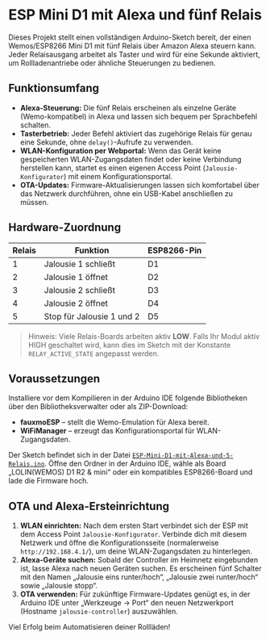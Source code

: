 # ESP Mini D1 mit Alexa und fünf Relais

Dieses Projekt stellt einen vollständigen Arduino-Sketch bereit, der einen
Wemos/ESP8266 Mini D1 mit fünf Relais über Amazon Alexa steuern kann. Jeder
Relaisausgang arbeitet als Taster und wird für eine Sekunde aktiviert, um
Rollladenantriebe oder ähnliche Steuerungen zu bedienen.

## Funktionsumfang

- **Alexa-Steuerung:** Die fünf Relais erscheinen als einzelne Geräte
  (Wemo-kompatibel) in Alexa und lassen sich bequem per Sprachbefehl schalten.
- **Tasterbetrieb:** Jeder Befehl aktiviert das zugehörige Relais für genau eine
  Sekunde, ohne `delay()`-Aufrufe zu verwenden.
- **WLAN-Konfiguration per Webportal:** Wenn das Gerät keine gespeicherten
  WLAN-Zugangsdaten findet oder keine Verbindung herstellen kann, startet es
  einen eigenen Access Point (`Jalousie-Konfigurator`) mit einem
  Konfigurationsportal.
- **OTA-Updates:** Firmware-Aktualisierungen lassen sich komfortabel über das
  Netzwerk durchführen, ohne ein USB-Kabel anschließen zu müssen.

## Hardware-Zuordnung

| Relais | Funktion                                      | ESP8266-Pin |
|--------|-----------------------------------------------|-------------|
| 1      | Jalousie 1 schließt                           | D1          |
| 2      | Jalousie 1 öffnet                             | D2          |
| 3      | Jalousie 2 schließt                           | D3          |
| 4      | Jalousie 2 öffnet                             | D4          |
| 5      | Stop für Jalousie 1 und 2                     | D5          |

> Hinweis: Viele Relais-Boards arbeiten aktiv **LOW**. Falls Ihr Modul aktiv
> HIGH geschaltet wird, kann dies im Sketch mit der Konstante
> `RELAY_ACTIVE_STATE` angepasst werden.

## Voraussetzungen

Installiere vor dem Kompilieren in der Arduino IDE folgende Bibliotheken über
den Bibliotheksverwalter oder als ZIP-Download:

- **fauxmoESP** – stellt die Wemo-Emulation für Alexa bereit.
- **WiFiManager** – erzeugt das Konfigurationsportal für WLAN-Zugangsdaten.

Der Sketch befindet sich in der Datei
[`ESP-Mini-D1-mit-Alexa-und-5-Relais.ino`](ESP-Mini-D1-mit-Alexa-und-5-Relais.ino).
Öffne den Ordner in der Arduino IDE, wähle als Board „LOLIN(WEMOS) D1 R2 & mini“
oder ein kompatibles ESP8266-Board und lade die Firmware hoch.

## OTA und Alexa-Ersteinrichtung

1. **WLAN einrichten:** Nach dem ersten Start verbindet sich der ESP mit dem
   Access Point `Jalousie-Konfigurator`. Verbinde dich mit diesem Netzwerk und
   öffne die Konfigurationsseite (normalerweise `http://192.168.4.1/`), um deine
   WLAN-Zugangsdaten zu hinterlegen.
2. **Alexa-Geräte suchen:** Sobald der Controller im Heimnetz eingebunden ist,
   lasse Alexa nach neuen Geräten suchen. Es erscheinen fünf Schalter mit den
   Namen „Jalousie eins runter/hoch“, „Jalousie zwei runter/hoch“ sowie
   „Jalousie stopp“.
3. **OTA verwenden:** Für zukünftige Firmware-Updates genügt es, in der Arduino
   IDE unter „Werkzeuge → Port“ den neuen Netzwerkport (Hostname
   `jalousie-controller`) auszuwählen.

Viel Erfolg beim Automatisieren deiner Rollläden!
